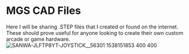 # MGS CAD Files

Here I will be sharing .STEP files that I created or found on the internet.  These should prove useful for anyone looking to create their own custom arcade or game hardware. 
![SANWA-JLFTP8YT-JOYSTICK__56301 1538151853 400 400](https://user-images.githubusercontent.com/49738515/182980196-44c60c4e-7450-44aa-b8fc-98504266d559.jpg)
